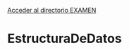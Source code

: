 [Acceder al directorio EXAMEN](https://github.com/JSalim07/EstructuraDeDatos/tree/main/EXAMEN)
# EstructuraDeDatos
